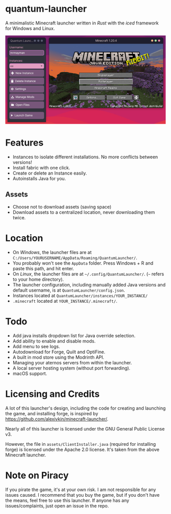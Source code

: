 # quantum-launcher
A minimalistic Minecraft launcher written in *Rust* with the *iced* framework for Windows and Linux.

![Preview](quantum_launcher.png)

# Features
- Instances to isolate different installations. No more conflicts between versions!
- Install fabric with one click.
- Create or delete an Instance easily.
- Autoinstalls Java for you.
## Assets
- Choose not to download assets (saving space)
- Download assets to a centralized location, never downloading them twice.

# Location
- On *Windows*, the launcher files are at `C:/Users/YOURUSERNAME/AppData/Roaming/QuantumLauncher/`.
- You probably won't see the `AppData` folder. Press Windows + R and paste this path, and hit enter.
- On *Linux*, the launcher files are at `~/.config/QuantumLauncher/`. (`~` refers to your home directory).
- The launcher configuration, including manually added Java versions and default username, is at `QuantumLauncher/config.json`.
- Instances located at `QuantumLauncher/instances/YOUR_INSTANCE/`
- `.minecraft` located at `YOUR_INSTANCE/.minecraft/`.

# Todo
- Add java installs dropdown list for Java override selection.
- Add ability to enable and disable mods.
- Add menu to see logs.
- Autodownload for Forge, Quilt and OptiFine.
- A built in mod store using the Modrinth API.
- Managing your aternos servers from within the launcher.
- A local server hosting system (without port forwarding).
- macOS support.

# Licensing and Credits
A lot of this launcher's design, including the code for creating and launching the game, and installing forge, is inspired by https://github.com/alexivkin/minecraft-launcher/.

Nearly all of this launcher is licensed under the GNU General Public License v3.

However, the file in `assets/ClientInstaller.java` (required for installing forge) is licensed under the Apache 2.0 license. It's taken from the above Minecraft launcher.

# Note on Piracy
If you pirate the game, it's at your own risk. I am not responsible for any issues caused. I recommend that you buy the game, but if you don't have the means, feel free to use this launcher.
If anyone has any issues/complaints, just open an issue in the repo.